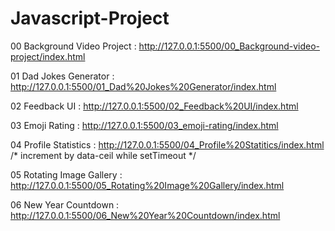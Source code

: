 # Javascript-Project

00 Background Video Project : http://127.0.0.1:5500/00_Background-video-project/index.html

01 Dad Jokes Generator : http://127.0.0.1:5500/01_Dad%20Jokes%20Generator/index.html

02 Feedback UI : http://127.0.0.1:5500/02_Feedback%20UI/index.html

03 Emoji Rating : http://127.0.0.1:5500/03_emoji-rating/index.html

04 Profile Statistics : http://127.0.0.1:5500/04_Profile%20Statitics/index.html
/* increment by data-ceil while setTimeout */

05 Rotating Image Gallery : http://127.0.0.1:5500/05_Rotating%20Image%20Gallery/index.html

06 New Year Countdown : http://127.0.0.1:5500/06_New%20Year%20Countdown/index.html
